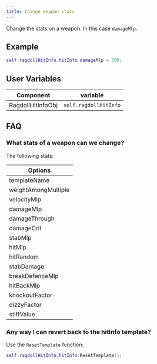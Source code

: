 ```yaml
---
title: Change weapon stats
---
```


Change the stats on a weapon. In this case `damageMlp`.

## Example

```lua
self.ragdollHitInfo.hitInfo.damageMlp = 300;
```

## User Variables

| Component   | variable    |
| ----------- | ----------- |
| RagdollHitInfoObj   | `self.ragdollHitInfo` |

## FAQ

### What stats of a weapon can we change?
The following stats:

| Options |
| ------- |
| templateName |
| weightAmongMultiple |
| velocityMlp |
| damageMlp |
| damageThrough |
| damageCrit |
| stabMlp |
| hitMlp |
| hitRandom |
| stabDamage |
| breakDefenceMlp |
| hitBackMlp |
| knockoutFactor |
| dizzyFactor |
| stiffValue |

### Any way I can revert back to the hitInfo template?
Use the `ResetTemplate` function:

```lua
self.ragdollHitInfo.hitInfo:ResetTemplate();
```

